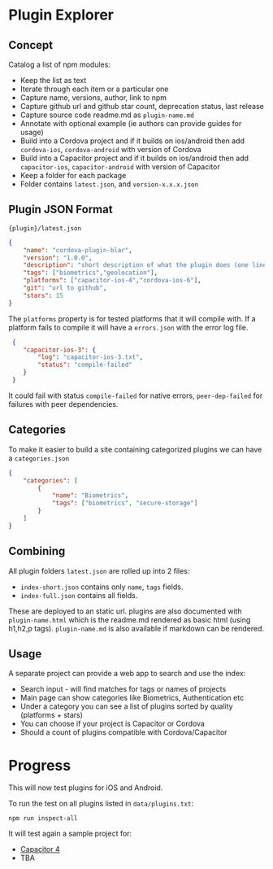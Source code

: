 # Plugin Explorer

## Concept
Catalog a list of npm modules:
- Keep the list as text
- Iterate through each item or a particular one
- Capture name, versions, author, link to npm
- Capture github url and github star count, deprecation status, last release
- Capture source code readme.md as `plugin-name.md`
- Annotate with optional example (ie authors can provide guides for usage)
- Build into a Cordova project and if it builds on ios/android then add `cordova-ios`, `cordova-android` with version of Cordova
- Build into a Capacitor project and if it builds on ios/android then add `capacitor-ios`, `capacitor-android` with version of Capacitor
- Keep a folder for each package
- Folder contains `latest.json`, and `version-x.x.x.json`

## Plugin JSON Format
`{plugin}/latest.json`
```json
{
    "name": "cordova-plugin-blar",
    "version": "1.0.0",
    "description": "short description of what the plugin does (one line)",
    "tags": ["biometrics","geolocation"],
    "platforms": ["capacitor-ios-4","cordova-ios-6"],
    "git": "url to github",
    "stars": 15
}
```
The `platforms` property is for tested platforms that it will compile with. If a platform fails to compile it will have a `errors.json` with the error log file.
```json
 {
    "capacitor-ios-3": {
        "log": "capacitor-ios-3.txt",
        "status": "compile-failed"
    }
 }
```
It could fail with status `compile-failed` for native errors, `peer-dep-failed` for failures with peer dependencies.

## Categories
To make it easier to build a site containing categorized plugins we can have a `categories.json`
```json
{
    "categories": [
        { 
            "name": "Biometrics", 
            "tags": ["biometrics", "secure-storage"]
        }
    ]
}
```

## Combining
All plugin folders `latest.json` are rolled up into 2 files:

- `index-short.json` contains only `name`, `tags` fields. 
- `index-full.json` contains all fields.

These are deployed to an static url.
plugins are also documented with `plugin-name.html` which is the readme.md rendered as basic html (using h1,h2,p tags). `plugin-name.md` is also available if markdown can be rendered.

## Usage
A separate project can provide a web app to search and use the index:
- Search input - will find matches for tags or names of projects
- Main page can show categories like Biometrics, Authentication etc
- Under a category you can see a list of plugins sorted by quality (platforms + stars)
- You can choose if your project is Capacitor or Cordova
- Should a count of plugins compatible with Cordova/Capacitor

# Progress

This will now test plugins for iOS and Android.

To run the test on all plugins listed in `data/plugins.txt`:
```shell
npm run inspect-all
```

It will test again a sample project for:
- [Capacitor 4](https://github.com/dtarnawsky/plugin-test-capacitor-4)
- TBA
